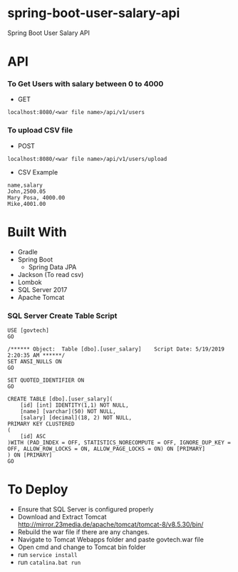 # spring-boot-user-salary-api
Spring Boot User Salary API

# API
### To Get Users with salary between 0 to 4000
* GET
```
localhost:8080/<war file name>/api/v1/users
```

### To upload CSV file
* POST
```
localhost:8080/<war file name>/api/v1/users/upload
```
* CSV Example
```
name,salary
John,2500.05
Mary Posa, 4000.00
Mike,4001.00
```

# Built With

* Gradle
* Spring Boot
  * Spring Data JPA
* Jackson (To read csv)
* Lombok
* SQL Server 2017
* Apache Tomcat


### SQL Server Create Table Script 
```
USE [govtech]
GO

/****** Object:  Table [dbo].[user_salary]    Script Date: 5/19/2019 2:20:35 AM ******/
SET ANSI_NULLS ON
GO

SET QUOTED_IDENTIFIER ON
GO

CREATE TABLE [dbo].[user_salary](
	[id] [int] IDENTITY(1,1) NOT NULL,
	[name] [varchar](50) NOT NULL,
	[salary] [decimal](18, 2) NOT NULL,
PRIMARY KEY CLUSTERED 
(
	[id] ASC
)WITH (PAD_INDEX = OFF, STATISTICS_NORECOMPUTE = OFF, IGNORE_DUP_KEY = OFF, ALLOW_ROW_LOCKS = ON, ALLOW_PAGE_LOCKS = ON) ON [PRIMARY]
) ON [PRIMARY]
GO

```

# To Deploy
* Ensure that SQL Server is configured properly
* Download and Extract Tomcat http://mirror.23media.de/apache/tomcat/tomcat-8/v8.5.30/bin/
* Rebuild the war file if there are any changes.
* Navigate to Tomcat Webapps folder and paste govtech.war file
* Open cmd and change to Tomcat bin folder
* run ```service install```
* run ```catalina.bat run```



